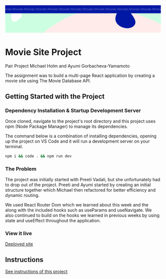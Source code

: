 <h1 align="center">
  <a href="">
    <img src="/src/assets/movies.svg" alt="Project Banner Image">
  </a>
</h1>

# Movie Site Project

Pair Project
Michael Holm and Ayumi Gorbacheva-Yamamoto

The assignment was to build a multi-page React application by creating a movie site using The Movie Database API.

## Getting Started with the Project

### Dependency Installation & Startup Development Server

Once cloned, navigate to the project's root directory and this project uses npm (Node Package Manager) to manage its dependencies.

The command below is a combination of installing dependencies, opening up the project on VS Code and it will run a development server on your terminal.

```bash
npm i && code . && npm run dev
```

### The Problem

The project was initially started with Preeti Vadali, but she unfortunately had to drop out of the project. Preeti and Ayumi started by creating an initial structure together which Michael then refactored for better efficiency and dynamic routing.

We used React Router Dom which we learned about this week and the along with the included hooks such as useParams and useNavigate. We also continued to build on the hooks we learned in previous weeks by using state and useEffect throughout the application.

### View it live

<a href="https://technigo-wk7-movie-site.netlify.app/">
  Deployed site
</a>

## Instructions

<a href="instructions.md">
   See instructions of this project
  </a>

